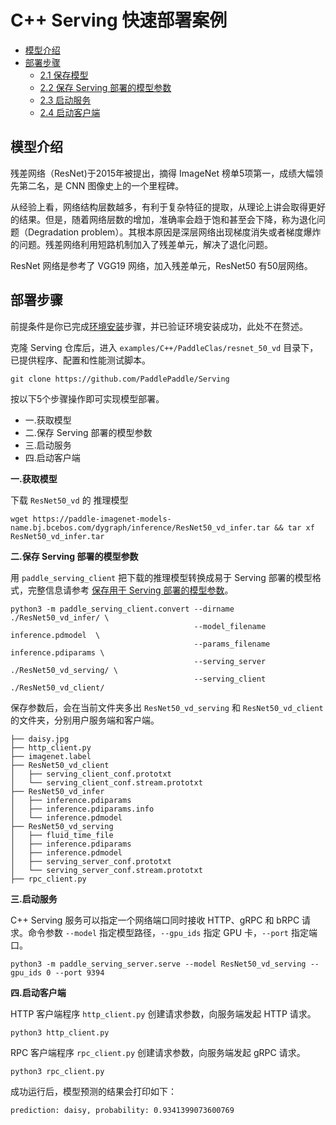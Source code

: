 # C++ Serving 快速部署案例

- [模型介绍](#1)
- [部署步骤](#2)
    - [2.1 保存模型](#2.1)
    - [2.2 保存 Serving 部署的模型参数](#2.2)
    - [2.3 启动服务](#2.3)
    - [2.4 启动客户端](#2.4)

<a name="1"></a>

## 模型介绍
残差网络（ResNet)于2015年被提出，摘得 ImageNet 榜单5项第一，成绩大幅领先第二名，是 CNN 图像史上的一个里程碑。

从经验上看，网络结构层数越多，有利于复杂特征的提取，从理论上讲会取得更好的结果。但是，随着网络层数的增加，准确率会趋于饱和甚至会下降，称为退化问题（Degradation problem）。其根本原因是深层网络出现梯度消失或者梯度爆炸的问题。残差网络利用短路机制加入了残差单元，解决了退化问题。

ResNet 网络是参考了 VGG19 网络，加入残差单元，ResNet50 有50层网络。

<a name="2"></a>

## 部署步骤

前提条件是你已完成[环境安装]()步骤，并已验证环境安装成功，此处不在赘述。

克隆 Serving 仓库后，进入 `examples/C++/PaddleClas/resnet_50_vd` 目录下，已提供程序、配置和性能测试脚本。
```
git clone https://github.com/PaddlePaddle/Serving
```

按以下5个步骤操作即可实现模型部署。
- 一.获取模型
- 二.保存 Serving 部署的模型参数
- 三.启动服务
- 四.启动客户端

<a name="2.1"></a>

**一.获取模型**

下载 `ResNet50_vd` 的 推理模型
```
wget https://paddle-imagenet-models-name.bj.bcebos.com/dygraph/inference/ResNet50_vd_infer.tar && tar xf ResNet50_vd_infer.tar

```

<a name="2.2"></a>

**二.保存 Serving 部署的模型参数**

用 `paddle_serving_client` 把下载的推理模型转换成易于 Serving 部署的模型格式，完整信息请参考 [保存用于 Serving 部署的模型参数](./5-1_Save_Model_Params_CN.md)。

```
python3 -m paddle_serving_client.convert --dirname ./ResNet50_vd_infer/ \
                                         --model_filename inference.pdmodel  \
                                         --params_filename inference.pdiparams \
                                         --serving_server ./ResNet50_vd_serving/ \
                                         --serving_client ./ResNet50_vd_client/
```

保存参数后，会在当前文件夹多出 `ResNet50_vd_serving` 和 `ResNet50_vd_client` 的文件夹，分别用户服务端和客户端。
```
├── daisy.jpg
├── http_client.py
├── imagenet.label
├── ResNet50_vd_client
│   ├── serving_client_conf.prototxt
│   └── serving_client_conf.stream.prototxt
├── ResNet50_vd_infer
│   ├── inference.pdiparams
│   ├── inference.pdiparams.info
│   └── inference.pdmodel
├── ResNet50_vd_serving
│   ├── fluid_time_file
│   ├── inference.pdiparams
│   ├── inference.pdmodel
│   ├── serving_server_conf.prototxt
│   └── serving_server_conf.stream.prototxt
├── rpc_client.py
```

<a name="2.3"></a>

**三.启动服务**

C++ Serving 服务可以指定一个网络端口同时接收 HTTP、gRPC 和 bRPC 请求。命令参数 `--model` 指定模型路径，`--gpu_ids` 指定 GPU 卡，`--port` 指定端口。

```
python3 -m paddle_serving_server.serve --model ResNet50_vd_serving --gpu_ids 0 --port 9394
```

<a name="2.4"></a>

**四.启动客户端**

HTTP 客户端程序 `http_client.py` 创建请求参数，向服务端发起 HTTP 请求。

```
python3 http_client.py
```

RPC 客户端程序 `rpc_client.py` 创建请求参数，向服务端发起 gRPC 请求。

```
python3 rpc_client.py
```

成功运行后，模型预测的结果会打印如下：

```
prediction: daisy, probability: 0.9341399073600769
```
